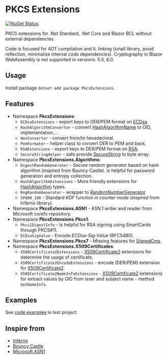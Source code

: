 # PKCS Extensions
[![NuGet Status](http://img.shields.io/nuget/v/PkcsExtensions.svg?style=flat)](https://www.nuget.org/packages/PkcsExtensions/)

PKCS extensions for .Net Standard, .Net Core and Blazor BCL without external dependencies.

Code is focused for AOT compilation and IL linking (small library, avoid reflection, minimalize internal code dependencies).
Cryptography in Blazor WebAssembly is not supported in versions: 5.0, 6.0.

## Usage
Install package `dotnet add package PkcsExtensions`.

## Features
- Namespace **PkcsExtensions**:
  - `ECDsaExtensions` - export keys to DER/PEM format on [ECDsa](https://docs.microsoft.com/en-us/dotnet/api/system.security.cryptography.ecdsa?view=netstandard-2.1).
  - `HashAlgorithmConvertor` - convert [HashAlgorithmName](https://docs.microsoft.com/en-us/dotnet/api/system.security.cryptography.hashalgorithmname?view=netstandard-2.1) to OID, implementation,...
  - `HexConvertor` - convert from/to hexadecimal.
  - `PemFormater` - helper class to convert DER to PEM and back.
  - `RSAExtensions` - export keys to DER/PEM format on [RSA](https://docs.microsoft.com/en-us/dotnet/api/system.security.cryptography.rsa?view=netstandard-2.1).
  - `SecureStringHelper` - safe provide [SecureString](https://docs.microsoft.com/en-us/dotnet/api/system.security.securestring?view=netstandard-2.1) to byte array.
- Namespace **PkcsExtensions.Algorithms**:
  - `DigestRandomGenerator` - Secure random generator based on hash algorithm (inspired from Bauncy Castle). Is helpful for password generation and entropy collection.
  - `HashAlgorithmExtensions` - More friendly extensions for [HashAlgorithm](https://docs.microsoft.com/en-us/dotnet/api/system.security.cryptography.hashalgorithm?view=netstandard-2.1) types.
  - `RngRandomGenerator` - wrapper to [RandomNumberGenerator](https://docs.microsoft.com/en-us/dotnet/api/system.security.cryptography.randomnumbergenerator?view=netstandard-2.1)
  - `SP800_108` - Standard KDF function in counter mode (inspired from Inferno library).
- Namespace **PkcsExtensions.ASN1** - ASN.1 writer and reader from Microsoft corefx repository.
- Namespace **PkcsExtensions.Pkcs1**:
  - `Pkcs1DigestInfo` - Is helpful for RSA signing using SmartCards through PKCS#11.
  - `ECDsaSigValue` - Encode _ECDsa-Sig-Value_ (RFC5480).
- Namespace **PkcsExtensions.Pkcs7** - Missing features for [SignedCms](https://docs.microsoft.com/en-us/dotnet/api/system.security.cryptography.pkcs.signedcms?view=dotnet-plat-ext-3.1).
- Namespace **PkcsExtensions.X509Certificates**:
  - `X509Certificate2Extensions` - [X509Certificate2](https://docs.microsoft.com/en-us/dotnet/api/system.security.cryptography.x509certificates.x509certificate2?view=netstandard-2.1) extensions for determine the usage of certificate.
  - `X509Certificate2EncodeExtensions` - encode (DER/PEM) extension for [X509Certificate2](https://docs.microsoft.com/en-us/dotnet/api/system.security.cryptography.x509certificates.x509certificate2?view=netstandard-2.1).
  - `X509Certificate2NameInfoExtensions` - [X509Certificate2](https://docs.microsoft.com/en-us/dotnet/api/system.security.cryptography.x509certificates.x509certificate2?view=netstandard-2.1) extensions for extract values by OID from isser and subject name - method `GetNameInfo`.

## Examples
See [code examples](src/test/PkcsExtensions.UsageTests) in test project. 

## Inspire from
 - [Inferno](https://securitydriven.net/inferno/)
 - [Bouncy Castle](https://github.com/novotnyllc/bc-csharp)
 - [Microsoft ASN1](https://github.com/dotnet/corefx/tree/07e9caf00ea0f1893d4c25a5ee287000903fbbe2/src/Common/src/System/Security/Cryptography)
